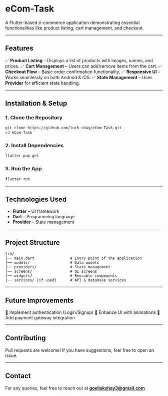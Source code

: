 # eCom-Task

A Flutter-based e-commerce application demonstrating essential functionalities like product listing, cart management, and checkout.

---

## Features

✅ **Product Listing** – Displays a list of products with images, names, and prices.
✅ **Cart Management** – Users can add/remove items from the cart.
✅ **Checkout Flow** – Basic order confirmation functionality.
✅ **Responsive UI** – Works seamlessly on both Android & iOS.
✅ **State Management** – Uses **Provider** for efficient state handling.  

---

## Installation & Setup

### 1. Clone the Repository
```bash
git clone https://github.com/luck-shay/eCom-Task.git
cd eCom-Task
```

### 2. Install Dependencies
```bash
flutter pub get
```

### 3. Run the App
```bash
flutter run
```

---

## Technologies Used

- **Flutter** – UI framework
- **Dart** – Programming language
- **Provider** – State management

---

## Project Structure
```
lib/
│── main.dart                # Entry point of the application
│── models/                  # Data models
│── providers/               # State management
│── screens/                 # UI screens
│── widgets/                 # Reusable components
│── services/ (if used)      # API & database services
```

---

## Future Improvements

🚀 Implement authentication (Login/Signup)
🚀 Enhance UI with animations
🚀 Add payment gateway integration  

---

## Contributing

Pull requests are welcome! If you have suggestions, feel free to open an issue.

---

## Contact

For any queries, feel free to reach out at **goellakshay3@gmail.com**

